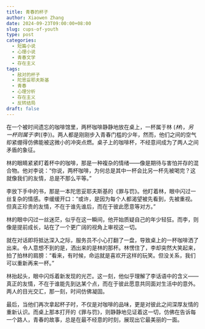 ```yaml
---
title: 青春的杯子
author: Xiaowen Zhang
date: 2024-09-23T09:00:00+08:00
slug: cups-of-youth
type: post
categories:
  - 短篇小说
  - 心理小说
  - 青春文学
  - 存在主义
tags:
  - 敌对的杯子
  - 陀思妥耶夫斯基
  - 青春
  - 心理分析
  - 存在主义
  - 反转结局
draft: false
---
```


在一个被时间遗忘的咖啡馆里，两杯咖啡静静地放在桌上，一杯属于林 (${林})，另一杯则属于李 (${李})。两人都是刚刚步入青春门槛的少年，然而，他们之间的空气却紧绷得仿佛能被这微小的冲突点燃。桌子上的咖啡杯，不经意间成为了两人之间矛盾的象征。

林的眼睛紧紧盯着杯中的咖啡，那是一种複杂的情绪——像是期待与害怕并存的混合物。他对李说：“你说，两杯咖啡，为何总是其中一杯会比另一杯先被喝完？这就像我们的友情，总是不那么平等。”

李放下手中的书，那是一本陀思妥耶夫斯基的《罪与罚》。他盯着林，眼中闪过一丝复杂的情感。李缓缓开口：“或许，是因为每个人都渴望被先看到，先被重视。但真正珍贵的友情，不在于谁先谁后，而在于彼此愿意等对方。”

林的眼中闪过一丝迷茫，似乎在这一瞬间，他开始质疑自己的年少轻狂。而李，则像是提前成长，站在了一个更广阔的视角上审视这一切。

就在对话即将抵达深入之际，服务员不小心打翻了一盘，导致桌上的一杯咖啡洒了出来。令人意想不到的是，洒出来的是林的那杯。林愣住了，李却突然大笑起来，拍了拍林的肩膀：“看来，有时候，命运就是喜欢开这样的玩笑。但没关系，我们可以重新再来一杯。”

林抬起头，眼中闪烁着新发现的光芒。这一刻，他似乎理解了李话语中的含义——真正的友情，不在于谁能先到达某个点，而在于彼此愿意共同面对生活中的意外。两人的目光交汇，那一刻，时间仿佛凝固。

最后，当他们再次拿起杯子时，不仅是对咖啡的品味，更是对彼此之间深厚友情的重新认识。而桌上那本打开的《罪与罚》，则静静地见证着这一切，仿佛在告诉每一个路人，青春的故事，总是在最不经意的时刻，展现出它最美丽的一面。